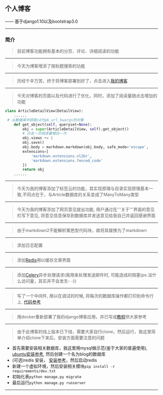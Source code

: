 ## 个人博客

—— 基于django1.10以及bootstrap3.0

----------
### 简介
> 目前博客功能拥有基本的分页、评论、详细阅读的功能

----------

>今天为博客增添了按标题搜索的功能

----------
>历经千辛万苦，终于将博客部署到好了，点击进入[我的博客][2]

------------

>今天对博客的页面以及代码进行了优化，同时，添加了阅读量随点击增加的功能
```python
class ArticleDetailView(DetailView):
	......
 # 从数据库中获取id为pk_url_kwargs的对象
    def get_object(self, queryset=None):
        obj = super(ArticleDetailView, self).get_object()
        # 点击一次阅读量增加一次
        obj.views += 1
        obj.save()
        obj.body = markdown.markdown(obj.body, safe_mode='escape',
        extensions=[
            'markdown.extensions.nl2br',
            'markdown.extensions.fenced_code'
        ])
        return obj
	......
```

------------

>今天为我的博客添加了标签云的功能，其实现原理与目录实现原理基本一致,不同点在于，与Article数据库的关系变成了ManyToMany类型

------------

>今天为我的博客添加了网页意见提出功能, 用户通过在'''关于'''界面的意见栏写下意见, 将意见信息保存到数据库并发送意见给我自己并返回感谢界面

------------

>由于markdown2不能解析篱笆型代码块，故将其替换为了markdown

--------

>添加日志配置

--------

>添加[Redis][4]用以缓存文章界面

--------

>添加[Celery][3]异步处理请求(我用来处理发送邮件时, 可能造成的阻塞(ps.没什么访问量，其实并不会发生- -))

--------

>写了一个中间件, 用以在调试的时候, 将每次的数据库操作都打印到命令行上. [代码参考][5]

--------

>用docker重新部署了我的django博客应用，并已写成[教程][6]供大家参考

--------

>由于此博客的线上版本已下线，需要大家自行clone，然后运行，我这里简单介绍clone下来后，安装方面需要注意的问题
- 首先需要安装相关数据库，我这里用mysql做示范(鉴于大家的普遍使用), [ubuntu安装参考][7], 然后创建一个名为blog的数据库
- (可选)redis 安装， [安装参考][8]，然后启动redis
- 新建一个虚拟环境，然后安装相关模块```pip install -r requirements/dev.txt```
- 初始化表```python manage.py migrate```
- 最后运行```python manage.py runserver```

--------

  [2]: http://www.sssinedge.xyz/
  [3]: http://docs.celeryproject.org/en/latest/index.html
  [4]: https://redis.io/
  [5]: https://djangosnippets.org/snippets/264/
  [6]: https://tomming233.github.io/2017/04/24/%E7%94%A8docker%E9%83%A8%E7%BD%B2django%E5%BA%94%E7%94%A8/
  [7]: https://www.digitalocean.com/community/tutorials/how-to-install-mysql-on-ubuntu-16-04
  [8]: https://redis.io/topics/quickstart
